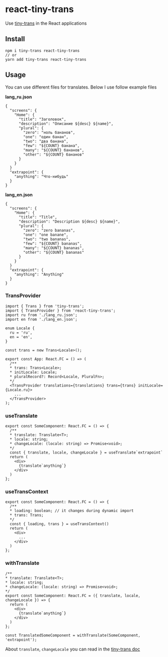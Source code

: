 # react-tiny-trans
Use [tiny-trans](https://www.npmjs.com/package/tiny-trans) in the React applications

## Install
```
npm i tiny-trans react-tiny-trans
// or
yarn add tiny-trans react-tiny-trans
```

## Usage

You can use different files for translates. Below I use follow example files

**lang_ru.json**
```
{
  "screens": {
    "Home": {
      "title": "Заголовок",
      "description": "Описание ${desc} ${name}",
      "plural": {
        "zero": "ноль бананов",
        "one": "один банан",
        "two": "два банана",
        "few": "${COUNT} банана",
        "many": "${COUNT} бананов",
        "other": "${COUNT} бананов"
      }
    }
  }
  "extrapoint": {
    "anything": "Что-нибудь"
  }
}
```
**lang_en.json**
```
{
  "screens": {
    "Home": {
      "title": "Title",
      "description": "Description ${desc} ${name}",
      "plural": {
        "zero": "zero bananas",
        "one": "one banane",
        "two": "two bananas",
        "few": "${COUNT} bananas",
        "many": "${COUNT} bananas",
        "other": "${COUNT} bananas"
      }
    }
  }
  "extrapoint": {
    "anything": "Anything"
  }
}
```

### TransProvider
```
import { Trans } from 'tiny-trans';
import { TransProvider } from 'react-tiny-trans';
import ru from './lang_ru.json';
import en from './lang_en.json';

enum Locale {
  ru = 'ru',
  en = 'en',
}

const trans = new Trans<Locale>();

export const App: React.FC = () => (
  /**
  * trans: Trans<Locale>;
  * initLocale: Locale;
  * pluralRecord?: Record<Locale, PluralFn>;
  */
  <TransProvider translations={translations} trans={trans} initLocale={Locale.ru}>
    ...
  </TransProvider>
);
```

### useTranslate
```
export const SomeComponent: React.FC = () => {
  /**
  * translate: Translate<T>;
  * locale: string;
  * changeLocale: (locale: string) => Promise<void>;
  */
  const { translate, locale, changeLocale } = useTranslate`extrapoint`
  return (
    <div>
      {translate`anything`}
    </div>
  )
};
```

### useTransContext
```
export const SomeComponent: React.FC = () => {
  /**
  * loading: boolean; // it changes during dynamic import
  * trans: Trans;
  */
  const { loading, trans } = useTransContext()
  return (
    <div>
      ...
    </div>
  )
};
```

### withTranslate
```
/**
* translate: Translate<T>;
* locale: string;
* changeLocale: (locale: string) => Promise<void>;
*/
export const SomeComponent: React.FC = ({ translate, locale, changeLocale }) => {
  return (
    <div>
      {translate`anything`}
    </div>
  )
};

const TranslatedSomeComponent = withTranslate(SomeComponent, 'extrapoint');
```

About `translate`, `changeLocale` you can read in the [tiny-trans doc](https://www.npmjs.com/package/tiny-trans)
